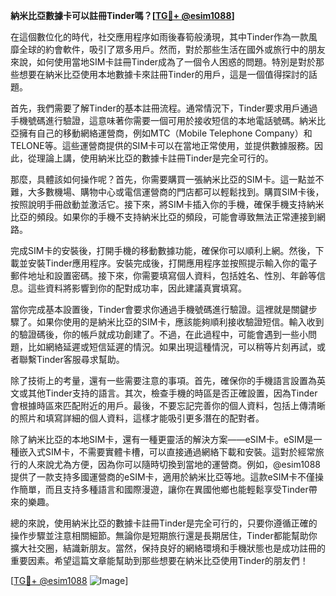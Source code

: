 **納米比亞數據卡可以註冊Tinder嗎？[[TG💪+ @esim1088](https://t.me/s/esim1088)]**

在這個數位化的時代，社交應用程序如雨後春筍般湧現，其中Tinder作為一款風靡全球的約會軟件，吸引了眾多用戶。然而，對於那些生活在國外或旅行中的朋友來說，如何使用當地SIM卡註冊Tinder成為了一個令人困惑的問題。特別是對於那些想要在納米比亞使用本地數據卡來註冊Tinder的用戶，這是一個值得探討的話題。

首先，我們需要了解Tinder的基本註冊流程。通常情況下，Tinder要求用戶通過手機號碼進行驗證，這意味著你需要一個可用於接收短信的本地電話號碼。納米比亞擁有自己的移動網絡運營商，例如MTC（Mobile Telephone Company）和TELONE等。這些運營商提供的SIM卡可以在當地正常使用，並提供數據服務。因此，從理論上講，使用納米比亞的數據卡註冊Tinder是完全可行的。

那麼，具體該如何操作呢？首先，你需要購買一張納米比亞的SIM卡。這一點並不難，大多數機場、購物中心或電信運營商的門店都可以輕鬆找到。購買SIM卡後，按照說明手冊啟動並激活它。接下來，將SIM卡插入你的手機，確保手機支持納米比亞的頻段。如果你的手機不支持納米比亞的頻段，可能會導致無法正常連接到網路。

完成SIM卡的安裝後，打開手機的移動數據功能，確保你可以順利上網。然後，下載並安裝Tinder應用程序。安裝完成後，打開應用程序並按照提示輸入你的電子郵件地址和設置密碼。接下來，你需要填寫個人資料，包括姓名、性別、年齡等信息。這些資料將影響到你的配對成功率，因此建議真實填寫。

當你完成基本設置後，Tinder會要求你通過手機號碼進行驗證。這裡就是關鍵步驟了。如果你使用的是納米比亞的SIM卡，應該能夠順利接收驗證短信。輸入收到的驗證碼後，你的帳戶就成功創建了。不過，在此過程中，可能會遇到一些小問題，比如網絡延遲或短信延遲的情況。如果出現這種情況，可以稍等片刻再試，或者聯繫Tinder客服尋求幫助。

除了技術上的考量，還有一些需要注意的事項。首先，確保你的手機語言設置為英文或其他Tinder支持的語言。其次，檢查手機的時區是否正確設置，因為Tinder會根據時區來匹配附近的用戶。最後，不要忘記完善你的個人資料，包括上傳清晰的照片和填寫詳細的個人資料，這樣才能吸引更多潛在的配對者。

除了納米比亞的本地SIM卡，還有一種更靈活的解決方案——eSIM卡。eSIM是一種嵌入式SIM卡，不需要實體卡槽，可以直接通過網絡下載和安裝。這對於經常旅行的人來說尤為方便，因為你可以隨時切換到當地的運營商。例如，@esim1088 提供了一款支持多國運營商的eSIM卡，適用於納米比亞等地。這款eSIM卡不僅操作簡單，而且支持多種語言和國際漫遊，讓你在異國他鄉也能輕鬆享受Tinder帶來的樂趣。

總的來說，使用納米比亞的數據卡註冊Tinder是完全可行的，只要你遵循正確的操作步驟並注意相關細節。無論你是短期旅行還是長期居住，Tinder都能幫助你擴大社交圈，結識新朋友。當然，保持良好的網絡環境和手機狀態也是成功註冊的重要因素。希望這篇文章能幫助到那些想要在納米比亞使用Tinder的朋友們！

[[TG💪+ @esim1088](https://t.me/s/esim1088) ![Image](https://i.postimg.cc/4NQfJmqS/Snipaste-2025-05-13-00-14-12.png)]